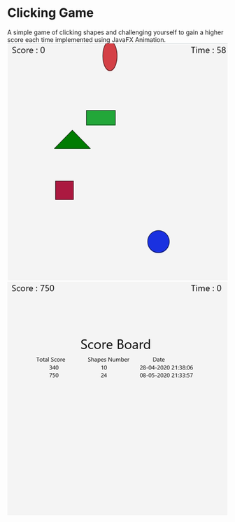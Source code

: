 # Clicking Game
A simple game of clicking shapes and challenging yourself to gain a higher score each time implemented using JavaFX Animation.
![alt text](https://github.com/OmranAB/Clicking-Game-JavaFX/blob/main/JavaFX_Game/game.PNG?raw=true)
![alt text](https://github.com/OmranAB/Clicking-Game-JavaFX/blob/main/JavaFX_Game/score.PNG?raw=true)
